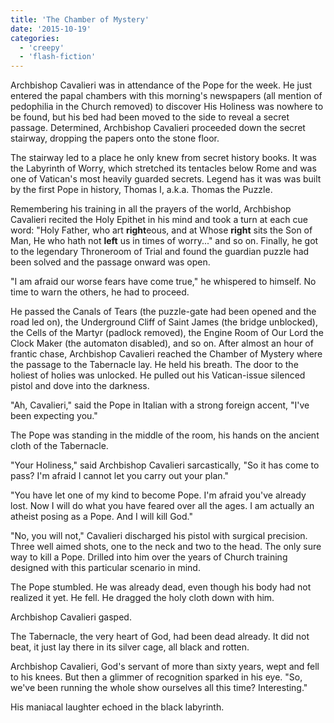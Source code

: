 ```yaml
---
title: 'The Chamber of Mystery'
date: '2015-10-19'
categories:
  - 'creepy'
  - 'flash-fiction'
---
```


Archbishop Cavalieri was in attendance of the Pope for the week. He just entered
the papal chambers with this morning's newspapers (all mention of pedophilia in
the Church removed) to discover His Holiness was nowhere to be found, but his
bed had been moved to the side to reveal a secret passage. Determined,
Archbishop Cavalieri proceeded down the secret stairway, dropping the papers
onto the stone floor.

The stairway led to a place he only knew from secret history books. It was the
Labyrinth of Worry, which stretched its tentacles below Rome and was one of
Vatican's most heavily guarded secrets. Legend has it was was built by the first
Pope in history, Thomas I, a.k.a. Thomas the Puzzle.

Remembering his training in all the prayers of the world, Archbishop Cavalieri
recited the Holy Epithet in his mind and took a turn at each cue word: "Holy
Father, who art **right**eous, and at Whose **right** sits the Son of Man, He
who hath not **left** us in times of worry..." and so on. Finally, he got to the
legendary Throneroom of Trial and found the guardian puzzle had been solved and
the passage onward was open.

"I am afraid our worse fears have come true," he whispered to himself. No time
to warn the others, he had to proceed.

He passed the Canals of Tears (the puzzle-gate had been opened and the road led
on), the Underground Cliff of Saint James (the bridge unblocked), the Cells of
the Martyr (padlock removed), the Engine Room of Our Lord the Clock Maker (the
automaton disabled), and so on. After almost an hour of frantic chase,
Archbishop Cavalieri reached the Chamber of Mystery where the passage to the
Tabernacle lay. He held his breath. The door to the holiest of holies was
unlocked. He pulled out his Vatican-issue silenced pistol and dove into the
darkness.

"Ah, Cavalieri," said the Pope in Italian with a strong foreign accent, "I've
been expecting you."

The Pope was standing in the middle of the room, his hands on the ancient cloth
of the Tabernacle.

"Your Holiness," said Archbishop Cavalieri sarcastically, "So it has come to
pass? I'm afraid I cannot let you carry out your plan."

"You have let one of my kind to become Pope. I'm afraid you've already lost. Now
I will do what you have feared over all the ages. I am actually an atheist
posing as a Pope. And I will kill God."

"No, you will not," Cavalieri discharged his pistol with surgical precision.
Three well aimed shots, one to the neck and two to the head. The only sure way
to kill a Pope. Drilled into him over the years of Church training designed with
this particular scenario in mind.

The Pope stumbled. He was already dead, even though his body had not realized it
yet. He fell. He dragged the holy cloth down with him.

Archbishop Cavalieri gasped.

The Tabernacle, the very heart of God, had been dead already. It did not beat,
it just lay there in its silver cage, all black and rotten.

Archbishop Cavalieri, God's servant of more than sixty years, wept and fell to
his knees. But then a glimmer of recognition sparked in his eye. "So, we've been
running the whole show ourselves all this time? Interesting."

His maniacal laughter echoed in the black labyrinth.
